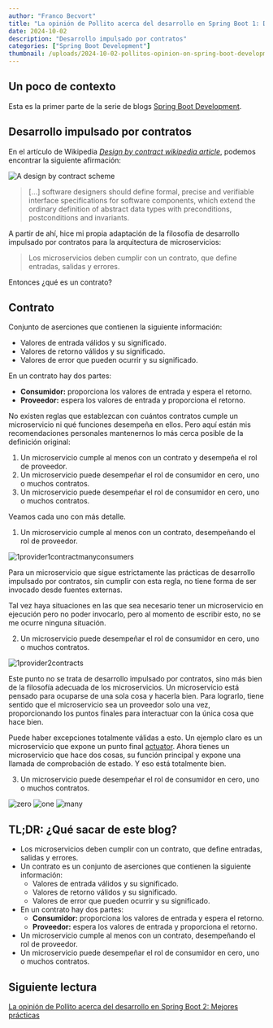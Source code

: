 ```yaml
---
author: "Franco Becvort"
title: "La opinión de Pollito acerca del desarrollo en Spring Boot 1: Desarrollo impulsado por contratos"
date: 2024-10-02
description: "Desarrollo impulsado por contratos"
categories: ["Spring Boot Development"]
thumbnail: /uploads/2024-10-02-pollitos-opinion-on-spring-boot-development-1/shirogane.jpg
---
```


## Un poco de contexto

Esta es la primer parte de la serie de blogs [Spring Boot Development](/es/categories/spring-boot-development/).

## Desarrollo impulsado por contratos

En el artículo de Wikipedia _[Design by contract wikipedia article](https://en.wikipedia.org/wiki/Design_by_contract)_, podemos encontrar la siguiente afirmación:

![A design by contract scheme](/uploads/2024-10-02-pollitos-opinion-on-spring-boot-development-1/Design_by_contract.png)

> [...] software designers should define formal, precise and verifiable interface specifications for software components, which extend the ordinary definition of abstract data types with preconditions, postconditions and invariants.

A partir de ahí, hice mi propia adaptación de la filosofía de desarrollo impulsado por contratos para la arquitectura de microservicios:

> Los microservicios deben cumplir con un contrato, que define entradas, salidas y errores.

Entonces ¿qué es un contrato?

## Contrato

Conjunto de aserciones que contienen la siguiente información:

- Valores de entrada válidos y su significado.
- Valores de retorno válidos y su significado.
- Valores de error que pueden ocurrir y su significado.

En un contrato hay dos partes:

- **Consumidor:** proporciona los valores de entrada y espera el retorno.
- **Proveedor:** espera los valores de entrada y proporciona el retorno.

No existen reglas que establezcan con cuántos contratos cumple un microservicio ni qué funciones desempeña en ellos. Pero aquí están mis recomendaciones personales mantenernos lo más cerca posible de la definición original:

1. Un microservicio cumple al menos con un contrato y desempeña el rol de proveedor.
2. Un microservicio puede desempeñar el rol de consumidor en cero, uno o muchos contratos.
3. Un microservicio puede desempeñar el rol de consumidor en cero, uno o muchos contratos.

Veamos cada uno con más detalle.

1. Un microservicio cumple al menos con un contrato, desempeñando el rol de proveedor.

![1provider1contractmanyconsumers](/uploads/2024-10-02-pollitos-opinion-on-spring-boot-development-1/1provider1contractmanyconsumers.png)

Para un microservicio que sigue estrictamente las prácticas de desarrollo impulsado por contratos, sin cumplir con esta regla, no tiene forma de ser invocado desde fuentes externas.

Tal vez haya situaciones en las que sea necesario tener un microservicio en ejecución pero no poder invocarlo, pero al momento de escribir esto, no se me ocurre ninguna situación.

2. Un microservicio puede desempeñar el rol de consumidor en cero, uno o muchos contratos.

![1provider2contracts](/uploads/2024-10-02-pollitos-opinion-on-spring-boot-development-1/1provider2contracts.png)

Este punto no se trata de desarrollo impulsado por contratos, sino más bien de la filosofía adecuada de los microservicios. Un microservicio está pensado para ocuparse de una sola cosa y hacerla bien. Para lograrlo, tiene sentido que el microservicio sea un proveedor solo una vez, proporcionando los puntos finales para interactuar con la única cosa que hace bien.

Puede haber excepciones totalmente válidas a esto. Un ejemplo claro es un microservicio que expone un punto final [actuator](https://github.com/spring-projects/spring-boot/tree/v3.2.3/spring-boot-project/spring-boot-actuator). Ahora tienes un microservicio que hace dos cosas, su función principal y expone una llamada de comprobación de estado. Y eso está totalmente bien.

3. Un microservicio puede desempeñar el rol de consumidor en cero, uno o muchos contratos.

![zero](/uploads/2024-10-02-pollitos-opinion-on-spring-boot-development-1/zero.png)
![one](/uploads/2024-10-02-pollitos-opinion-on-spring-boot-development-1/one.png)
![many](/uploads/2024-10-02-pollitos-opinion-on-spring-boot-development-1/many.png)

## TL;DR: ¿Qué sacar de este blog?

- Los microservicios deben cumplir con un contrato, que define entradas, salidas y errores.
- Un contrato es un conjunto de aserciones que contienen la siguiente información:
  - Valores de entrada válidos y su significado.
  - Valores de retorno válidos y su significado.
  - Valores de error que pueden ocurrir y su significado.
- En un contrato hay dos partes:
  - **Consumidor:** proporciona los valores de entrada y espera el retorno.
  - **Proveedor:** espera los valores de entrada y proporciona el retorno.
- Un microservicio cumple al menos con un contrato, desempeñando el rol de proveedor.
- Un microservicio puede desempeñar el rol de consumidor en cero, uno o muchos contratos.

## Siguiente lectura

[La opinión de Pollito acerca del desarrollo en Spring Boot 2: Mejores prácticas](/es/blog/2024-10-02-pollitos-opinion-on-spring-boot-development-2)
